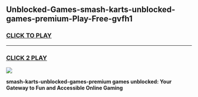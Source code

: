 
## Unblocked-Games-smash-karts-unblocked-games-premium-Play-Free-gvfh1
<h3>
<a href="https://premium76.site?title=smash-karts-unblocked-games-premium&ref=23A">CLICK TO PLAY</a></h3>
<hr>

<h3>
<a href="https://premium76.site?title=smash-karts-unblocked-games-premium&ref=23A">CLICK 2 PLAY</a>
  
</h3>

<a href="https://premium76.site?title=smash-karts-unblocked-games-premium&ref=23A"><img src="https://clearcache.store/games.png"></a>


**smash-karts-unblocked-games-premium games unblocked: Your Gateway to Fun and Accessible Online Gaming**
